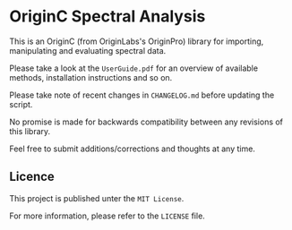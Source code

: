 # OriginC Spectral Analysis
This is an OriginC (from OriginLabs's OriginPro) library for importing, manipulating and evaluating spectral data.

Please take a look at the `UserGuide.pdf` for an overview of available methods, installation instructions and so on.

Please take note of recent changes in `CHANGELOG.md` before updating the script.

No promise is made for backwards compatibility between any revisions of this library.

Feel free to submit additions/corrections and thoughts at any time.

## Licence
This project is published unter the `MIT License`.

For more information, please refer to the `LICENSE` file.